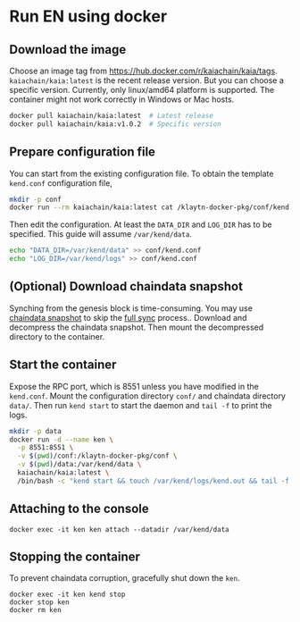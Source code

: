 # Run EN using docker

## Download the image

Choose an image tag from https://hub.docker.com/r/kaiachain/kaia/tags. `kaiachain/kaia:latest` is the recent release version. But you can choose a specific version. Currently, only linux/amd64 platform is supported. The container might not work correctly in Windows or Mac hosts.

```sh
docker pull kaiachain/kaia:latest  # Latest release
docker pull kaiachain/kaia:v1.0.2  # Specific version
```

## Prepare configuration file

You can start from the existing configuration file. To obtain the template `kend.conf` configuration file,

```sh
mkdir -p conf
docker run --rm kaiachain/kaia:latest cat /klaytn-docker-pkg/conf/kend.conf > conf/kend.conf
```

Then edit the configuration. At least the `DATA_DIR` and `LOG_DIR` has to be specified. This guide will assume `/var/kend/data`.

```sh
echo "DATA_DIR=/var/kend/data" >> conf/kend.conf
echo "LOG_DIR=/var/kend/logs" >> conf/kend.conf
```

## (Optional) Download chaindata snapshot

Synching from the genesis block is time-consuming. You may use [chaindata snapshot](../../../learn/storage/chaindata-snapshot) to skip the [full sync](../../../learn/storage/block-sync) process.. Download and decompress the chaindata snapshot. Then mount the decompressed directory to the container.

## Start the container

Expose the RPC port, which is 8551 unless you have modified in the `kend.conf`. Mount the configuration directory `conf/` and chaindata directory `data/`. Then run `kend start` to start the daemon and `tail -f` to print the logs.

```sh
mkdir -p data
docker run -d --name ken \
  -p 8551:8551 \
  -v $(pwd)/conf:/klaytn-docker-pkg/conf \
  -v $(pwd)/data:/var/kend/data \
  kaiachain/kaia:latest \
  /bin/bash -c "kend start && touch /var/kend/logs/kend.out && tail -f /var/kend/logs/kend.out"
```

## Attaching to the console

```
docker exec -it ken ken attach --datadir /var/kend/data
```

## Stopping the container

To prevent chaindata corruption, gracefully shut down the `ken`.

```
docker exec -it ken kend stop
docker stop ken
docker rm ken
```